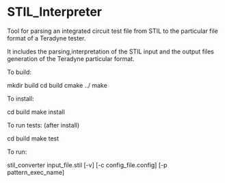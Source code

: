 # STIL_Interpreter
Tool for parsing an integrated circuit test file from STIL to the particular file format of a Teradyne tester.

It includes the parsing,interpretation of the STIL input and the output files generation of the Teradyne particular format.


To build:

mkdir build
cd build
cmake ../
make


To install:

cd build
make install


To run tests: (after install)

cd build
make test


To run:

stil_converter input_file.stil [-v] [-c config_file.config] [-p pattern_exec_name]